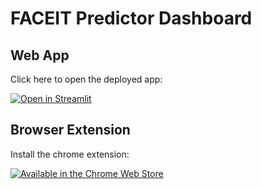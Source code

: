 # FACEIT Predictor Dashboard

## Web App
Click here to open the deployed app:

[![Open in Streamlit](https://static.streamlit.io/badges/streamlit_badge_black_white.svg)](https://share.streamlit.io/henriquebferreira/faceit-predictor-dashboard/dashboard.py)


## Browser Extension
Install the chrome extension:

[![Available in the Chrome Web Store](https://storage.googleapis.com/web-dev-uploads/image/WlD8wC6g8khYWPJUsQceQkhXSlv1/UV4C4ybeBTsZt43U4xis.png)](https://chrome.google.com/webstore/detail/faceit-predictor/plbhidhbocjfalcpofamaklaeecpplkd?hl=en)